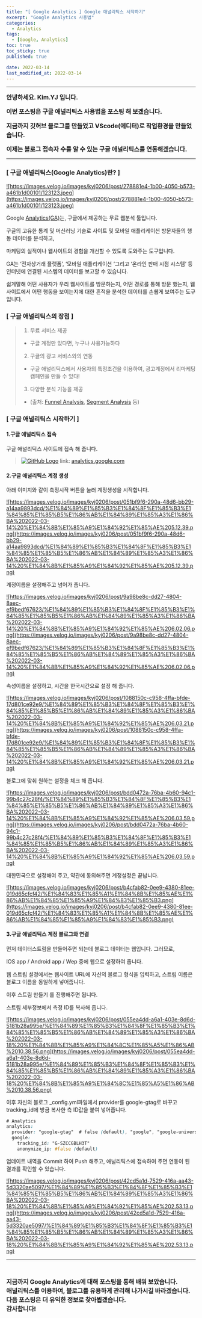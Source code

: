 ```yaml
---
title: "[ Google Analytics ] Google 애널리틱스 시작하기"
excerpt: "Google Analytics 사용법"
categories:
  - Analytics
tags:
  - [Google, Analytics]
toc: true
toc_sticky: true
published: true

date: 2022-03-14
last_modified_at: 2022-03-14
---
```


---

<span style='font-size:1rem'>**안녕하세요. Kim.YJ 입니다.**</span>

<span style='font-size:1rem'>**이번 포스팅은 구글 애널리틱스 사용법을 포스팅 해 보겠습니다.**</span>

<span style='font-size:1rem'>**지금까지 깃허브 블로그를 만들었고 VScode(에디터)로 작업환경을 만들었습니다.**</span>

<span style='font-size:1rem'>**이제는 블로그 접속자 수를 알 수 있는 구글 애널리틱스를 연동해겠습니다.**</span>

---

### [ 구글 애널리틱스(Google Analytics)란? ] <br>

<a href="https://images.velog.io/images/kyj0206/post/278881e4-1b00-4050-b573-a461b1d00101/123123.jpeg">
![https://images.velog.io/images/kyj0206/post/278881e4-1b00-4050-b573-a461b1d00101/123123.jpeg](https://images.velog.io/images/kyj0206/post/278881e4-1b00-4050-b573-a461b1d00101/123123.jpeg)
</a>

Google <a href='https://analytics.google.com/' target="_blank">Analytics(GA)</a>는, 구글에서 제공하는 무료 웹분석 툴입니다.

구글의 고유한 통계 및 머신러닝 기술로 사이트 및 모바일 애플리케이션 방문자들의 행동 데이터를 분석하고,

마케팅의 실적이나 웹사이트의 경험을 개선할 수 있도록 도와주는 도구입니다.

GA는 ‘전자상거래 플랫폼’, ‘모바일 애플리케이션 ‘그리고 ‘온라인 판매 시점 시스템’ 등 인터넷에 연결된 시스템의 데이터를 보고할 수 있습니다.

쉽게말해 어떤 사용자가 우리 웹사이트를 방문하는지, 어떤 경로를 통해 방문 했는지, 웹사이트에서 어떤 행동을 보이는지에 대한 흔적을 분석한 데이터를 손쉡게 보여주는 도구입니다.

### [ 구글 애널리틱스의 장점 ]

> 1. 무료 서비스 제공
>
> - 구글 계정만 있다면, 누구나 사용가능하다
>
> 2. 구글의 광고 서비스와의 연동
>
> - 구글 애널리틱스에서 사용자의 특정조건을 이용하여, 광고계정에서 리마케팅 캠페인을 만들 수 있다!
>
> 3. 다양한 분석 기능을 제공
>
> - (출처: <a href='https://blog.naver.com/PostView.nhn?blogId=sanalytica&logNo=222195954338' target="_blank">Funnel Analysis</a>, <a href='https://support.google.com/analytics/answer/3125360?hl=ko#zippy=%2C%EC%9D%B4-%EB%8F%84%EC%9B%80%EB%A7%90%EC%97%90-%EB%82%98%EC%99%80-%EC%9E%88%EB%8A%94-%EB%82%B4%EC%9A%A9%EC%9D%80-%EB%8B%A4%EC%9D%8C%EA%B3%BC-%EA%B0%99%EC%8A%B5%EB%8B%88%EB%8B%A4' target="_blank">Segment Analysis</a> 등)

### [ 구글 애널리틱스 시작하기 ]

#### 1.구글 애널리틱스 접속

구글 애널리틱스 사이트에 접속 해 줍니다.

> <a href='https://analytics.google.com/analytics/web/provision/?authuser=1#/provision' target="_blank">![GitHub Logo](https://images.velog.io/images/kyj0206/post/2a5e61cd-48c1-4f58-b61e-c72da736c44e/mainmain.png)</a>
> link: <a href='https://analytics.google.com/analytics/web/provision/?authuser=1#/provision' target="_blank">analytics.google.com</a>

#### 2.구글 애널리틱스 계정 생성

아래 이미지와 같이 측정시작 버튼을 눌러 계정생성을 시작합니다.

<a href="https://images.velog.io/images/kyj0206/post/051bf9f6-290a-48d6-bb29-a14aa9893dcd/%E1%84%89%E1%85%B3%E1%84%8F%E1%85%B3%E1%84%85%E1%85%B5%E1%86%AB%E1%84%89%E1%85%A3%E1%86%BA%202022-03-14%20%E1%84%8B%E1%85%A9%E1%84%92%E1%85%AE%205.12.39.png">
![https://images.velog.io/images/kyj0206/post/051bf9f6-290a-48d6-bb29-a14aa9893dcd/%E1%84%89%E1%85%B3%E1%84%8F%E1%85%B3%E1%84%85%E1%85%B5%E1%86%AB%E1%84%89%E1%85%A3%E1%86%BA%202022-03-14%20%E1%84%8B%E1%85%A9%E1%84%92%E1%85%AE%205.12.39.png](https://images.velog.io/images/kyj0206/post/051bf9f6-290a-48d6-bb29-a14aa9893dcd/%E1%84%89%E1%85%B3%E1%84%8F%E1%85%B3%E1%84%85%E1%85%B5%E1%86%AB%E1%84%89%E1%85%A3%E1%86%BA%202022-03-14%20%E1%84%8B%E1%85%A9%E1%84%92%E1%85%AE%205.12.39.png)
</a>

계정이름을 설정해주고 넘어가 줍니다.

<a href="https://images.velog.io/images/kyj0206/post/9a98be8c-dd27-4804-8aec-ef9bedf67623/%E1%84%89%E1%85%B3%E1%84%8F%E1%85%B3%E1%84%85%E1%85%B5%E1%86%AB%E1%84%89%E1%85%A3%E1%86%BA%202022-03-14%20%E1%84%8B%E1%85%A9%E1%84%92%E1%85%AE%206.02.06.png">
![https://images.velog.io/images/kyj0206/post/9a98be8c-dd27-4804-8aec-ef9bedf67623/%E1%84%89%E1%85%B3%E1%84%8F%E1%85%B3%E1%84%85%E1%85%B5%E1%86%AB%E1%84%89%E1%85%A3%E1%86%BA%202022-03-14%20%E1%84%8B%E1%85%A9%E1%84%92%E1%85%AE%206.02.06.png](https://images.velog.io/images/kyj0206/post/9a98be8c-dd27-4804-8aec-ef9bedf67623/%E1%84%89%E1%85%B3%E1%84%8F%E1%85%B3%E1%84%85%E1%85%B5%E1%86%AB%E1%84%89%E1%85%A3%E1%86%BA%202022-03-14%20%E1%84%8B%E1%85%A9%E1%84%92%E1%85%AE%206.02.06.png)
</a>

속성이름을 설정하고, 시간을 한국시간으로 설정 해 줍니다.

<a href="https://images.velog.io/images/kyj0206/post/1088150c-c958-4ffa-bfde-17d801ce92e9/%E1%84%89%E1%85%B3%E1%84%8F%E1%85%B3%E1%84%85%E1%85%B5%E1%86%AB%E1%84%89%E1%85%A3%E1%86%BA%202022-03-14%20%E1%84%8B%E1%85%A9%E1%84%92%E1%85%AE%206.03.21.png">
![https://images.velog.io/images/kyj0206/post/1088150c-c958-4ffa-bfde-17d801ce92e9/%E1%84%89%E1%85%B3%E1%84%8F%E1%85%B3%E1%84%85%E1%85%B5%E1%86%AB%E1%84%89%E1%85%A3%E1%86%BA%202022-03-14%20%E1%84%8B%E1%85%A9%E1%84%92%E1%85%AE%206.03.21.png](https://images.velog.io/images/kyj0206/post/1088150c-c958-4ffa-bfde-17d801ce92e9/%E1%84%89%E1%85%B3%E1%84%8F%E1%85%B3%E1%84%85%E1%85%B5%E1%86%AB%E1%84%89%E1%85%A3%E1%86%BA%202022-03-14%20%E1%84%8B%E1%85%A9%E1%84%92%E1%85%AE%206.03.21.png)
</a>

블로그에 맞춰 원하는 설정을 체크 해 줍니다.

<a href="https://images.velog.io/images/kyj0206/post/bdd0472a-76ba-4b60-94c1-99b4c27c28f4/%E1%84%89%E1%85%B3%E1%84%8F%E1%85%B3%E1%84%85%E1%85%B5%E1%86%AB%E1%84%89%E1%85%A3%E1%86%BA%202022-03-14%20%E1%84%8B%E1%85%A9%E1%84%92%E1%85%AE%206.03.59.png">
![https://images.velog.io/images/kyj0206/post/bdd0472a-76ba-4b60-94c1-99b4c27c28f4/%E1%84%89%E1%85%B3%E1%84%8F%E1%85%B3%E1%84%85%E1%85%B5%E1%86%AB%E1%84%89%E1%85%A3%E1%86%BA%202022-03-14%20%E1%84%8B%E1%85%A9%E1%84%92%E1%85%AE%206.03.59.png](https://images.velog.io/images/kyj0206/post/bdd0472a-76ba-4b60-94c1-99b4c27c28f4/%E1%84%89%E1%85%B3%E1%84%8F%E1%85%B3%E1%84%85%E1%85%B5%E1%86%AB%E1%84%89%E1%85%A3%E1%86%BA%202022-03-14%20%E1%84%8B%E1%85%A9%E1%84%92%E1%85%AE%206.03.59.png)
</a>

대한민국으로 설정해여 주고, 약관에 동의해주면 계정설정은 끝납니다.

<a href="https://images.velog.io/images/kyj0206/post/b4cfab82-0ee9-4380-81ee-019d65cfcf42/%E1%84%83%E1%85%A1%E1%84%8B%E1%85%AE%E1%86%AB%E1%84%85%E1%85%A9%E1%84%83%E1%85%B3.png">
![https://images.velog.io/images/kyj0206/post/b4cfab82-0ee9-4380-81ee-019d65cfcf42/%E1%84%83%E1%85%A1%E1%84%8B%E1%85%AE%E1%86%AB%E1%84%85%E1%85%A9%E1%84%83%E1%85%B3.png](https://images.velog.io/images/kyj0206/post/b4cfab82-0ee9-4380-81ee-019d65cfcf42/%E1%84%83%E1%85%A1%E1%84%8B%E1%85%AE%E1%86%AB%E1%84%85%E1%85%A9%E1%84%83%E1%85%B3.png)
</a>

#### 3.구글 애널리틱스 계정 블로그와 연결

먼저 데이터스트림을 만들어주면 되는데 블로그 데이터는 웹입니다. 그러므로,

IOS app / Android app / Wep 중에 웹으로 설정하여 줍니다.

웹 스트림 설정에서는 웹사이트 URL에 자신의 블로그 형식을 입력하고, 스트림 이름은 블로그 이름을 동일하게 넣어줍니다.

이후 스트림 만들기 를 진행해주면 됩니다.

스트림 세부정보에서 측정 ID를 복사해 줍니다.

<a href="https://images.velog.io/images/kyj0206/post/055ea4dd-a6a1-403e-8d6d-5181b28a995e/%E1%84%89%E1%85%B3%E1%84%8F%E1%85%B3%E1%84%85%E1%85%B5%E1%86%AB%E1%84%89%E1%85%A3%E1%86%BA%202022-03-18%20%E1%84%8B%E1%85%A9%E1%84%8C%E1%85%A5%E1%86%AB%2010.38.56.png">
![https://images.velog.io/images/kyj0206/post/055ea4dd-a6a1-403e-8d6d-5181b28a995e/%E1%84%89%E1%85%B3%E1%84%8F%E1%85%B3%E1%84%85%E1%85%B5%E1%86%AB%E1%84%89%E1%85%A3%E1%86%BA%202022-03-18%20%E1%84%8B%E1%85%A9%E1%84%8C%E1%85%A5%E1%86%AB%2010.38.56.png](https://images.velog.io/images/kyj0206/post/055ea4dd-a6a1-403e-8d6d-5181b28a995e/%E1%84%89%E1%85%B3%E1%84%8F%E1%85%B3%E1%84%85%E1%85%B5%E1%86%AB%E1%84%89%E1%85%A3%E1%86%BA%202022-03-18%20%E1%84%8B%E1%85%A9%E1%84%8C%E1%85%A5%E1%86%AB%2010.38.56.png)
</a>

이후 자신의 블로그 \_config.yml파일에서 provider를 google-gtag로 바꾸고 tracking_id에 방금 복사한 측 ID값을 붙여 넣어줍니다.

```css
# Analytics
analytics:
  provider: "google-gtag"  # false (default), "google", "google-universal", "google-gtag", "custom"
  google:
    tracking_id: "G-SZCCGBLH3T"
    anonymize_ip: #false (default)
```

업데이트 내역을 Commit 하여 Push 해주고, 애널리틱스에 접속하여 주면 연동이 된 결과를 확인할 수 있습니다.

<a href="https://images.velog.io/images/kyj0206/post/42cd5a1d-7529-416a-aa43-5d3320ae5097/%E1%84%89%E1%85%B3%E1%84%8F%E1%85%B3%E1%84%85%E1%85%B5%E1%86%AB%E1%84%89%E1%85%A3%E1%86%BA%202022-03-18%20%E1%84%8B%E1%85%A9%E1%84%92%E1%85%AE%202.53.13.png">
![https://images.velog.io/images/kyj0206/post/42cd5a1d-7529-416a-aa43-5d3320ae5097/%E1%84%89%E1%85%B3%E1%84%8F%E1%85%B3%E1%84%85%E1%85%B5%E1%86%AB%E1%84%89%E1%85%A3%E1%86%BA%202022-03-18%20%E1%84%8B%E1%85%A9%E1%84%92%E1%85%AE%202.53.13.png](https://images.velog.io/images/kyj0206/post/42cd5a1d-7529-416a-aa43-5d3320ae5097/%E1%84%89%E1%85%B3%E1%84%8F%E1%85%B3%E1%84%85%E1%85%B5%E1%86%AB%E1%84%89%E1%85%A3%E1%86%BA%202022-03-18%20%E1%84%8B%E1%85%A9%E1%84%92%E1%85%AE%202.53.13.png)
</a>

<br>

---

<br>

<span style='font-size:1rem'> **지금까지 Google Analytics에 대해 포스팅을 통해 배워 보았습니다.** </span><br>
<span style='font-size:1rem'> **애널리틱스를 이용하여, 블로그를 유용하게 관리해 나가시길 바라겠습니다.** </span><br>
<span style='font-size:1rem'> **다음 포스팅은 더 유익한 정보로 찾아뵙겠습니다.** </span><br>
<span style='font-size:1rem'> **감사합니다!** </span>
